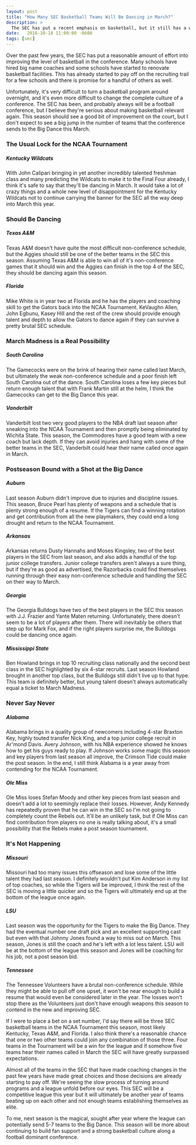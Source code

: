 ```yaml
---
layout: post
title: "How Many SEC Basketball Teams Will Be Dancing in March?"
description: >
  The SEC has put a recent emphasis on basketball, but it still has a ways to go. Expect improvement, but still only a few teams will make the NCAA Tournament.
date:   2016-10-18 11:00:00 -0600
tags: [sec]
---
```

Over the past few years, the SEC has put a reasonable amount of effort into improving the level of basketball in the conference. Many schools have hired big name coaches and some schools have started to renovate basketball facilities. This has already started to pay off on the recruiting trail for a few schools and there is promise for a handful of others as well.

Unfortunately, it's very difficult to turn a basketball program around overnight, and it's even more difficult to change the complete culture of a conference. The SEC has been, and probably always will be a football conference, but I believe they're serious about making basketball relevant again. This season should see a good bit of improvement on the court, but I don't expect to see a big jump in the number of teams that the conference sends to the Big Dance this March.

### The Usual Lock for the NCAA Tournament

##### Kentucky Wildcats
With John Calipari bringing in yet another incredibly talented freshman class and many predicting the Wildcats to make it to the Final Four already, I think it's safe to say that they'll be dancing in March. It would take a lot of crazy things and a whole new level of disappointment for the Kentucky Wildcats not to continue carrying the banner for the SEC all the way deep into March this year.

### Should Be Dancing

##### Texas A&M
Texas A&M doesn't have quite the most difficult non-conference schedule, but the Aggies should still be one of the better teams in the SEC this season. Assuming Texas A&M is able to win all of it's non-conference games that it should win and the Aggies can finish in the top 4 of the SEC, they should be dancing again this season.

##### Florida
Mike White is in year two at Florida and he has the players and coaching skill to get the Gators back into the NCAA Tournament. KeVaughn Allen, John Egbunu, Kasey Hill and the rest of the crew should provide enough talent and depth to allow the Gators to dance again if they can survive a pretty brutal SEC schedule.

### March Madness is a Real Possibility

##### South Carolina
The Gamecocks were on the brink of hearing their name called last March, but ultimately the weak non-conference schedule and a poor finish left South Carolina out of the dance. South Carolina loses a few key pieces but return enough talent that with Frank Martin still at the helm, I think the Gamecocks can get to the Big Dance this year.

##### Vanderbilt
Vanderbilt lost two very good players to the NBA draft last season after sneaking into the NCAA Tournament and then promptly being eliminated by Wichita State. This season, the Commodores have a good team with a new coach but lack depth. If they can avoid injuries and hang with some of the better teams in the SEC, Vanderbilt could hear their name called once again in March.

### Postseason Bound with a Shot at the Big Dance

##### Auburn
Last season Auburn didn't improve due to injuries and discipline issues. This season, Bruce Pearl has plenty of weapons and a schedule that is plenty strong enough of a resume. If the Tigers can find a winning rotation and get contribution from all the new playmakers, they could end a long drought and return to the NCAA Tournament.

##### Arkansas
Arkansas returns Dusty Hannahs and Moses Kingsley, two of the best players in the SEC from last season, and also adds a handful of the top junior college transfers. Junior college transfers aren't always a sure thing, but if they're as good as advertised, the Razorbacks could find themselves running through their easy non-conference schedule and handling the SEC on their way to March.

##### Georgia
The Georgia Bulldogs have two of the best players in the SEC this season with J.J. Frazier and Yante Maten returning. Unfortunately, there doesn't seem to be a lot of players after them. There will inevitably be others that step up for Mark Fox, and if the right players surprise me, the Bulldogs could be dancing once again.

##### Mississippi State
Ben Howland brings in top 10 recruiting class nationally and the second best class in the SEC highlighted by six 4-star recruits. Last season Howland brought in another top class, but the Bulldogs still didn't live up to that hype. This team is definitely better, but young talent doesn't always automatically equal a ticket to March Madness.

### Never Say Never

##### Alabama
Alabama brings in a quality group of newcomers including 4-star Braxton Key, highly touted transfer Nick King, and a top junior college recruit in Ar'mond Davis. Avery Johnson, with his NBA experience showed he knows how to get his guys ready to play. If Johnson works some magic this season and key players from last season all improve, the Crimson Tide could make the post season. In the end, I still think Alabama is a year away from contending for the NCAA Tournament.

##### Ole Miss
Ole Miss loses Stefan Moody and other key pieces from last season and doesn't add a lot to seemingly replace their losses. However, Andy Kennedy has repeatedly proven that he can win in the SEC so I'm not going to completely count the Rebels out. It'll be an unlikely task, but if Ole Miss can find contribution from players no one is really talking about, it's a small possibility that the Rebels make a post season tournament.

### It's Not Happening

##### Missouri
Missouri had too many issues this offseason and lose some of the little talent they had last season. I definitely wouldn't put Kim Anderson in my list of top coaches, so while the Tigers will be improved, I think the rest of the SEC is moving a little quicker and so the Tigers will ultimately end up at the bottom of the league once again.

##### LSU
Last season was the opportunity for the Tigers to make the Big Dance. They had the eventual number one draft pick and an excellent supporting cast but even with that Johnny Jones found a way to miss out on March. This season, Jones is still the coach and he's left with a lot less talent. LSU will be at the bottom of the league this season and Jones will be coaching for his job, not a post season bid.

##### Tennessee
The Tennessee Volunteers have a brutal non-conference schedule. While they might be able to pull off one upset, it won't be near enough to build a resume that would even be considered later in the year. The losses won't stop there as the Volunteers just don't have enough weapons this season to contend in the new and improving SEC.

If I were to place a bet on a set number, I'd say there will be three SEC basketball teams in the NCAA Tournament this season, most likely Kentucky, Texas A&M, and Florida. I also think there's a reasonable chance that one or two other teams could join any combination of those three. Four teams in the Tournament will be a win for the league and if somehow five teams hear their names called in March the SEC will have greatly surpassed expectations.

Almost all of the teams in the SEC that have made coaching changes in the past few years have made great choices and those decisions are already starting to pay off. We're seeing the slow process of turning around programs and a league unfold before our eyes. This SEC will be a competitive league this year but it will ultimately be another year of teams beating up on each other and not enough teams establishing themselves as elite.

To me, next season is the magical, sought after year where the league can potentially send 5-7 teams to the Big Dance. This season will be more about continuing to build fan support and a strong basketball culture along a football dominant conference.
